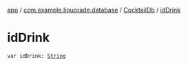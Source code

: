 [app](../../index.md) / [com.example.liquorade.database](../index.md) / [CocktailDb](index.md) / [idDrink](./id-drink.md)

# idDrink

`var idDrink: `[`String`](https://kotlinlang.org/api/latest/jvm/stdlib/kotlin/-string/index.html)